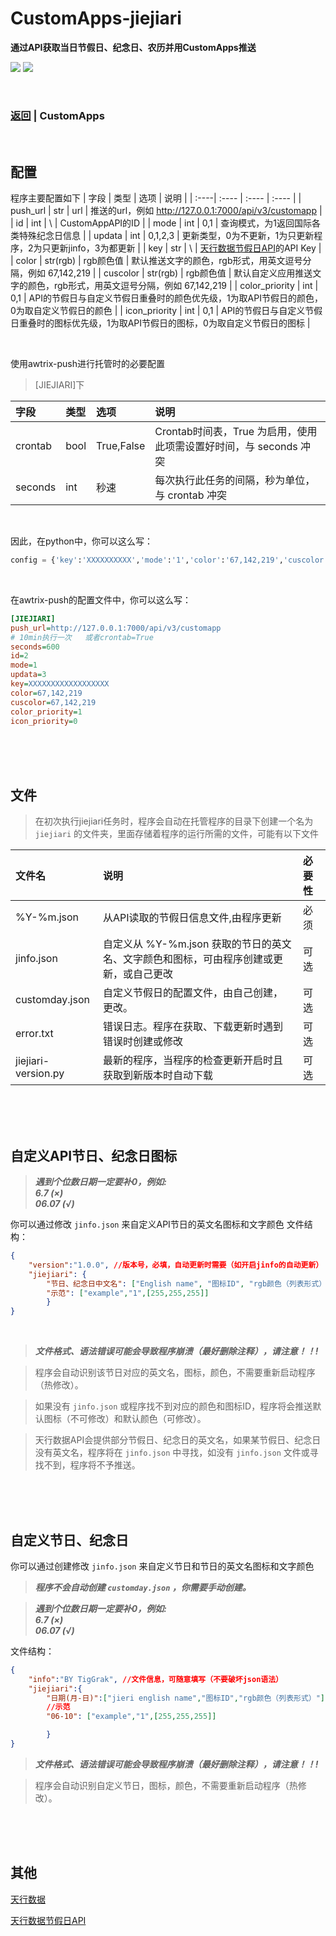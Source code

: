 # CustomApps-jiejiari
**通过API获取当日节假日、纪念日、农历并用CustomApps推送**

[![](https://img.shields.io/badge/Author-TigGrak-orange.svg)](https://github.com/TigGrak)
![](https://img.shields.io/badge/version-v1.0-brightgreen.svg)

<br />

### [返回](https://github.com/TigGrak/CustomApps/) | CustomApps


<br />

## 配置
程序主要配置如下
| 字段 | 类型 | 选项 | 说明 |
| :----| :---- | :---- | :---- |
| push_url | str | url | 推送的url，例如 http://127.0.0.1:7000/api/v3/customapp |
| id | int | \ | CustomAppAPI的ID |
| mode | int | 0,1 | 查询模式，为1返回国际各类特殊纪念日信息 |
| updata | int | 0,1,2,3 | 更新类型，0为不更新，1为只更新程序，2为只更新jinfo，3为都更新 |
| key | str | \ | [天行数据节假日API](https://www.tianapi.com/apiview/139)的API Key |
| color | str(rgb) | rgb颜色值 | 默认推送文字的颜色，rgb形式，用英文逗号分隔，例如 67,142,219 |
| cuscolor | str(rgb) | rgb颜色值 | 默认自定义应用推送文字的颜色，rgb形式，用英文逗号分隔，例如 67,142,219 |
| color_priority | int | 0,1 | API的节假日与自定义节假日重叠时的颜色优先级，1为取API节假日的颜色，0为取自定义节假日的颜色 |
| icon_priority | int | 0,1 | API的节假日与自定义节假日重叠时的图标优先级，1为取API节假日的图标，0为取自定义节假日的图标 |

<br />

使用awtrix-push进行托管时的必要配置
> [JIEJIARI]下

| 字段 | 类型 | 选项 | 说明 |
| :----| :---- | :---- | :---- |
| crontab | bool | True,False | Crontab时间表，True 为启用，使用此项需设置好时间，与 seconds 冲突 |
| seconds | int | 秒速 | 每次执行此任务的间隔，秒为单位，与 crontab 冲突|

<br />

因此，在python中，你可以这么写：
```python
config = {'key':'XXXXXXXXXX','mode':'1','color':'67,142,219','cuscolor':'67,142,219',"push_url":"http://127.0.0.1:7000/api/v3/customapp","id":"2","updata":"3","color_priority":"1","icon_priority":"0"}
```

<br />

在awtrix-push的配置文件中，你可以这么写：

```ini
[JIEJIARI]
push_url=http://127.0.0.1:7000/api/v3/customapp
# 10min执行一次   或者crontab=True
seconds=600
id=2
mode=1
updata=3
key=XXXXXXXXXXXXXXXXXX
color=67,142,219
cuscolor=67,142,219
color_priority=1
icon_priority=0
```


<br />
<br />
<br />

## 文件
> 在初次执行jiejiari任务时，程序会自动在托管程序的目录下创建一个名为 `jiejiari` 的文件夹，里面存储着程序的运行所需的文件，可能有以下文件



| 文件名 | 说明 | 必要性 |
| :----| :---- |  :---- |
| %Y-%m.json | 从API读取的节假日信息文件,由程序更新 | 必须 |
| jinfo.json | 自定义从 %Y-%m.json 获取的节日的英文名、文字颜色和图标，可由程序创建或更新，或自己更改 | 可选 |
| customday.json | 自定义节假日的配置文件，由自己创建，更改。 | 可选 |
| error.txt | 错误日志。程序在获取、下载更新时遇到错误时创建或修改 | 可选 |
| jiejiari-version.py | 最新的程序，当程序的检查更新开启时且获取到新版本时自动下载 | 可选 |

<br />
<br />
<br />

## 自定义API节日、纪念日图标
> **_遇到个位数日期一定要补0，例如:<br />6.7   (×)<br />06.07   (√)_**

你可以通过修改 `jinfo.json` 来自定义API节日的英文名图标和文字颜色
文件结构：
```json
{
	"version":"1.0.0", //版本号，必填，自动更新时需要（如开启jinfo的自动更新）
	"jiejiari": {
		"节日、纪念日中文名": ["English name", "图标ID", "rgb颜色（列表形式）"], //用逗号分隔
        "示范": ["example","1",[255,255,255]]
        }
}
```
<br />

> **_文件格式、语法错误可能会导致程序崩溃（最好删除注释），请注意！！!_**

> 程序会自动识别该节日对应的英文名，图标，颜色，不需要重新启动程序（热修改）。

> 如果没有 `jinfo.json` 或程序找不到对应的颜色和图标ID，程序将会推送默认图标（不可修改）和默认颜色（可修改）。

> 天行数据API会提供部分节假日、纪念日的英文名，如果某节假日、纪念日没有英文名，程序将在 `jinfo.json` 中寻找，如没有 `jinfo.json` 文件或寻找不到，程序将不予推送。


<br />
<br />
<br />

## 自定义节日、纪念日

你可以通过创建修改 `jinfo.json` 来自定义节日和节日的英文名图标和文字颜色

> **_程序不会自动创建 `customday.json` ，你需要手动创建。_**

> **_遇到个位数日期一定要补0，例如:<br />6.7   (×)<br />06.07   (√)_**

文件结构：
```json
{
    "info":"BY TigGrak", //文件信息，可随意填写（不要破坏json语法）
    "jiejiari":{
        "日期(月-日)":["jieri english name","图标ID","rgb颜色（列表形式）"],
        //示范
        "06-10": ["example","1",[255,255,255]]

        }
}
```

> **_文件格式、语法错误可能会导致程序崩溃（最好删除注释），请注意！！!_**

> 程序会自动识别自定义节日，图标，颜色，不需要重新启动程序（热修改）。


<br />
<br />
<br />

## 其他

[天行数据](https://www.tianapi.com/)

[天行数据节假日API](https://www.tianapi.com/apiview/139)

